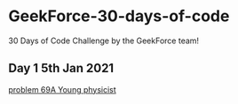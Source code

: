 # GeekForce-30-days-of-code
30 Days of Code Challenge by the GeekForce team!

## Day 1 5th Jan 2021
[problem 69A Young physicist](https://codeforces.com/problemset/problem/69/A)
